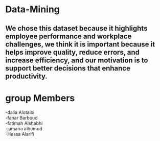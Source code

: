 # Data-Mining
## We chose this dataset because it highlights employee performance and workplace challenges, we think it is important because it helps improve quality, reduce errors, and increase efficiency, and our motivation is to support better decisions that enhance productivity.
# group Members
-dalia Alotaibi  
-fanar Barboud    
-fatimah Alshabhi   
-jumana alhumud  
-Hessa Alarifi  
